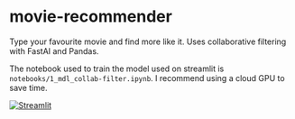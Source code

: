 # movie-recommender
Type your favourite movie and find more like it. Uses collaborative filtering with FastAI and Pandas.

The notebook used to train the model used on streamlit is `notebooks/1_mdl_collab-filter.ipynb`. I recommend using a cloud GPU to save time.

[![Streamlit](https://static.streamlit.io/badges/streamlit_badge_black_white.svg)](https://share.streamlit.io/jacklinc/movie-recommender/main/src/src_recommender.py)
